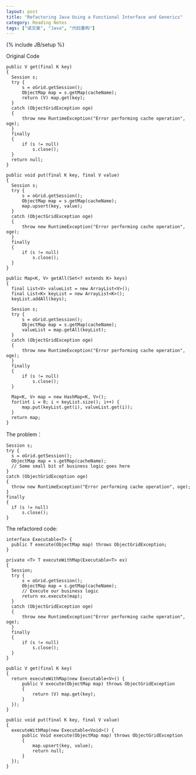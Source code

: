 ```yaml
---
layout: post
title: "Refactoring Java Using a Functional Interface and Generics"
category: Reading Notes 
tags: ["读文章", "Java", "代码重构"]
---
```

{% include JB/setup %}

Original Code 

	public V get(final K key)
	{
	  Session s;
	  try {
	      s = oGrid.getSession();
	      ObjectMap map = s.getMap(cacheName);
	      return (V) map.get(key);
	  }
	  catch (ObjectGridException oge)
	  {
	      throw new RuntimeException("Error performing cache operation", oge);
	  }
	  finally
	  {
	      if (s != null)
	          s.close();         
	  }    
	  return null;
	}      
	
	public void put(final K key, final V value)
	{
	  Session s;
	  try {
	      s = oGrid.getSession();
	      ObjectMap map = s.getMap(cacheName);
	      map.upsert(key, value);
	  }
	  catch (ObjectGridException oge)
	  {
	      throw new RuntimeException("Error performing cache operation", oge);
	  }
	  finally
	  {
	      if (s != null)
	          s.close();             
	  }            
	}
	
	public Map<K, V> getAll(Set<? extends K> keys)
	{
	  final List<V> valueList = new ArrayList<V>();
	  final List<K> keyList = new ArrayList<K>();
	  keyList.addAll(keys);
	
	  Session s;
	  try {
	      s = oGrid.getSession();
	      ObjectMap map = s.getMap(cacheName);
	      valueList = map.getAll(keyList);
	  }
	  catch (ObjectGridException oge)
	  {
	      throw new RuntimeException("Error performing cache operation", oge);
	  }
	  finally
	  {
	      if (s != null)
	          s.close();             
	  }
	                              
	  Map<K, V> map = new HashMap<K, V>();
	  for(int i = 0; i < keyList.size(); i++) {
	      map.put(keyList.get(i), valueList.get(i));
	  }
	  return map;
	}

The problem：

	Session s;
	try {
	  s = oGrid.getSession();
	  ObjectMap map = s.getMap(cacheName);
	  // Some small bit of business logic goes here
	}
	catch (ObjectGridException oge)
	{
	  throw new RuntimeException("Error performing cache operation", oge);
	}
	finally
	{
	  if (s != null)
	      s.close();             
	}

The refactored code:

	interface Executable<T> {
	  public T execute(ObjectMap map) throws ObjectGridException;
	}
	
	private <T> T executeWithMap(Executable<T> ex)
	{
	  Session;
	  try {
	      s = oGrid.getSession();
	      ObjectMap map = s.getMap(cacheName);
	      // Execute our business logic
	      return ex.execute(map);
	  }
	  catch (ObjectGridException oge)
	  {
	      throw new RuntimeException("Error performing cache operation", oge);
	  }
	  finally
	  {
	      if (s != null)
	          s.close();             
	  }
	}
	
	public V get(final K key)
	{
	  return executeWithMap(new Executable<V>() {
	      public V execute(ObjectMap map) throws ObjectGridException
	      {
	          return (V) map.get(key);
	      }
	  });              
	}      
	
	public void put(final K key, final V value)
	{
	  executeWithMap(new Executable<Void>() {
	      public Void execute(ObjectMap map) throws ObjectGridException
	      {
	          map.upsert(key, value);
	          return null;
	      }
	  });              
	}